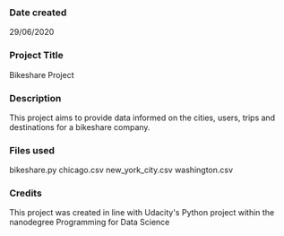 ### Date created
29/06/2020

### Project Title
Bikeshare Project

### Description
This project aims to provide data informed on the cities, users, trips and destinations for a bikeshare company.

### Files used
bikeshare.py
chicago.csv
new_york_city.csv
washington.csv

### Credits
This project was created in line with Udacity's Python project within the nanodegree Programming for Data Science

